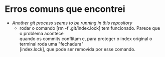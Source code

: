 # Erros comuns que encontrei

- *Another git process seems to be running in this repository*
  - rodar o comando [rm -f .git/index.lock] tem funcionado. Parece que o problema acontece<br>quando os commits conflitam e, para proteger o index original o terminal roda uma "fechadura"<br>[index.lock], que pode ser removida por esse comando.